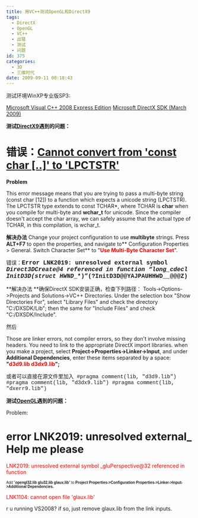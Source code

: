 ```yaml
---
title: 用VC++测试OpenGL和DirectX9
tags:
  - DirectX
  - OpenGL
  - VC++
  - 出错
  - 测试
  - 问题
id: 375
categories:
  - 3D
  - 三维时代
date: 2009-09-11 00:18:43
---
```


测试环境WinXP专业版SP3:

[Microsoft Visual C++ 2008 Express Edition](http://www.microsoft.com/express/vc/)
[Microsoft DirectX SDK (March 2009)](http://www.microsoft.com/DOWNLOADS/details.aspx?FamilyID=24a541d6-0486-4453-8641-1eee9e21b282&amp;displaylang=en)

**测试[DirectX9](http://msdn.microsoft.com/zh-cn/library/bb219838(en-us,VS.85).aspx)遇到的问题：**

# 错误：[Cannot convert from 'const char [..]' to 'LPCTSTR'](http://social.msdn.microsoft.com/Forums/en-US/vclanguage/thread/c1b08c0a-a803-41c3-ac8c-84eba3be1ddb)

**Problem**

This error message means that you are trying to pass a multi-byte string (const char [12]) to a function which expects a unicode string (LPCTSTR). The LPCTSTR type extends to const TCHAR*, where TCHAR is **char** when you compile for multi-byte and **wchar_t** for unicode. Since the compiler doesn't accept the char array, we can safely assume that the actual type of TCHAR, in this compilation, is wchar_t.

**解决办法**
Change your project configuration to use **multibyte** strings. Press **ALT+F7** to open the properties, and navigate to** Configuration Properties &gt; General. Switch Character Set** to "<span style="color: #ff0000;">**Use Multi-Byte Character Set**</span>".

错误：<span style="font-family: Courier New;"><span style="font-size: medium;">**Error LNK2019: unresolved external symbol _Direct3DCreate@4 referenced in function “long_cdecl InitD3D(struct HWND__*)”(?InitD3D@@YAJPAUHHWD__@@@Z)**</span></span>

**解决办法
**确保DirectX SDK安装正确，检查下列路径：
Tools-&gt;Options-&gt;Projects and Solutions-&gt;VC++ Directories.
Under the selection box "Show Directories For", select "Library Files" and check the directory "C:/DXSDK/Lib";
then the same for "Include Files" and check "C:/DXSDK/Include".

然后

Those are linker errors, not compiler errors, so they don't involve missing headers.
You need to link to the appropriate DirectX import libraries.
when you make a project, select **Project-&gt;Properties-&gt;Linker-&gt;Input**, and under **Additional Dependencies**, enter these items separated by a space: **"<span style="color: #ff0000;">d3d9.lib d3dx9.lib</span>";**

或者可以直接在源文件里加入<span style="font-family: Courier New;">
#pragma comment(lib, "d3d9.lib")
#pragma comment(lib, "d3dx9.lib")
#pragma comment(lib, "dxerr9.lib")</span>

**测试[OpenGL](http://www.opengl.org/documentation/)遇到的问题：**

Problem:

# error LNK2019: unresolved external_ Help me please

<span style="color: #ff0000;">LNK2019: unresolved external symbol _gluPerspective@32 referenced in function</span>

<span style="font-family: Arial; font-size: x-small;">Add "**opengl32.lib glu32.lib glaux.lib**" to **Project Properties-&gt;Configuration Properties-&gt;Linker-&gt;Input-&gt;Additional Dependencies.**</span>

<span style="color: #ff0000;">LNK1104: cannot open file 'glaux.lib'</span>

r u running VS2008?
if so, just remove glaux.lib from the link inputs.
